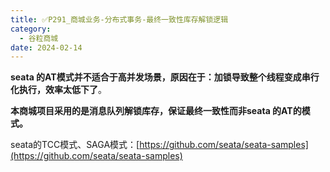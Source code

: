 ```yaml
---
title: ✅P291_商城业务-分布式事务-最终一致性库存解锁逻辑
category:
  - 谷粒商城
date: 2024-02-14
---
```


<!-- more -->

**seata 的AT模式并不适合于高并发场景，原因在于：加锁导致整个线程变成串行化执行，效率太低下了**。

**本商城项目采用的是消息队列解锁库存，保证最终一致性而非seata 的AT的模式。**

seata的TCC模式、SAGA模式：[https://github.com/seata/seata-samples](https://github.com/seata/seata-samples)
